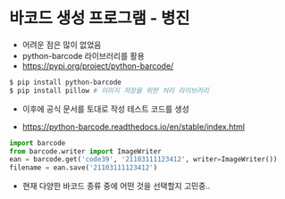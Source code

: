 # 바코드 생성 프로그램 - 병진



- 어려운 점은 많이 없었음
- python-barcode 라이브러리를 활용
- https://pypi.org/project/python-barcode/

```bash
$ pip install python-barcode
$ pip install pillow # 이미지 저장을 위한 처리 라이브러리
```



- 이후에 공식 문서를 토대로 작성 테스트 코드를 생성

- https://python-barcode.readthedocs.io/en/stable/index.html

```python
import barcode
from barcode.writer import ImageWriter
ean = barcode.get('code39', '21103111123412', writer=ImageWriter())
filename = ean.save('21103111123412')
```

- 현재 다양한 바코드 종류 중에 어떤 것을 선택할지 고민중..